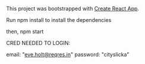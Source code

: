 This project was bootstrapped with [Create React App](https://github.com/facebook/create-react-app).

Run npm install to install the dependencies

then, npm start

CRED NEEDED TO LOGIN: 

  email: "eve.holt@reqres.in"
  password: "cityslicka"
